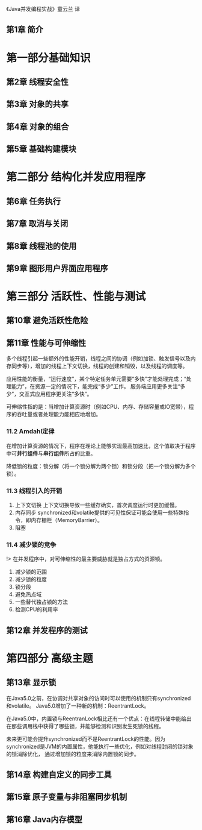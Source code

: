 《Java并发编程实战》童云兰 译

## 第1章 简介

# 第一部分基础知识
## 第2章 线程安全性
## 第3章 对象的共享
## 第4章 对象的组合
## 第5章 基础构建模块

# 第二部分 结构化并发应用程序
## 第6章 任务执行
## 第7章 取消与关闭
## 第8章 线程池的使用
## 第9章 图形用户界面应用程序

# 第三部分 活跃性、性能与测试
## 第10章 避免活跃性危险
## 第11章 性能与可伸缩性
多个线程引起一些额外的性能开销，线程之间的协调（例如加锁、触发信号以及内存同步等），增加的线程上下文切换，线程的创建和销毁，以及线程的调度等。

应用性能的衡量，“运行速度”，某个特定任务单元需要“多快”才能处理完成；“处理能力”，在资源一定的情况下，能完成“多少”工作。
服务端应用更多关注“多少”，交互式应用程序更关注“多快”。

可伸缩性指的是：当增加计算资源时（例如CPU、内存、存储容量或IO宽带），程序的吞吐量或者处理能力能相应地增加。

### 11.2 Amdahl定律
在增加计算资源的情况下，程序在理论上能够实现最高加速比，这个值取决于程序中可**并行组件**与**串行组件**所占的比重。

降低锁的粒度：锁分解（将一个锁分解为两个锁）和锁分段（把一个锁分解为多个锁）。
### 11.3 线程引入的开销
1. 上下文切换 上下文切换导致一些缓存确实，首次调度运行时更加缓慢。
2. 内存同步
    synchronized和volatile提供的可见性保证可能会使用一些特殊指令，即内存栅栏（MemoryBarrier）。
3. 阻塞

### 11.4 减少锁的竞争
!> 在并发程序中，对可伸缩性的最主要威胁就是独占方式的资源锁。

1. 减少锁的范围
2. 减少锁的粒度
3. 锁分段
4. 避免热点域
5. 一些替代独占锁的方法
6. 检测CPU的利用率


## 第12章 并发程序的测试

# 第四部分 高级主题
## 第13章 显示锁
在Java5.0之前，在协调对共享对象的访问时可以使用的机制只有synchronized和volatile。
Java5.0增加了一种新的机制：ReentrantLock。

在Java5.0中，内置锁与ReentranLock相比还有一个优点：在线程转储中能给出在那些调用栈中获得了哪些锁，并能够检测和识别发生死锁的线程。

未来更可能会提升synchronized而不是ReentrantLock的性能。因为synchronized是JVM的内置属性，他能执行一些优化，例如对线程封闭的锁对象的锁消除优化，
通过增加锁的粒度来消除内置锁的同步。

## 第14章 构建自定义的同步工具
## 第15章 原子变量与非阻塞同步机制
## 第16章 Java内存模型